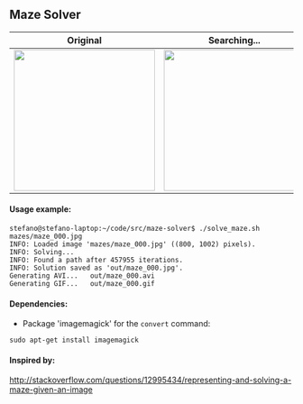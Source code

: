 ## Maze Solver


Original | Searching... | Solved
-------- | ------------ | ------
<img src="https://raw.github.com/scharissis/maze-solver-python/master/mazes/maze_000.jpg" width="250px"> | <img src="https://raw.github.com/scharissis/maze-solver-python/master/out/maze_000.gif" width="250px"> | <img src="https://raw.github.com/scharissis/maze-solver-python/master/out/maze_000.jpg" width="250px">



#### Usage example:

```
stefano@stefano-laptop:~/code/src/maze-solver$ ./solve_maze.sh mazes/maze_000.jpg
INFO: Loaded image 'mazes/maze_000.jpg' ((800, 1002) pixels).
INFO: Solving...
INFO: Found a path after 457955 iterations.
INFO: Solution saved as 'out/maze_000.jpg'.
Generating AVI...	out/maze_000.avi
Generating GIF...	out/maze_000.gif
```



#### Dependencies:
  * Package 'imagemagick' for the `convert` command:
  
  ```
  sudo apt-get install imagemagick
  ```

#### Inspired by:
http://stackoverflow.com/questions/12995434/representing-and-solving-a-maze-given-an-image
